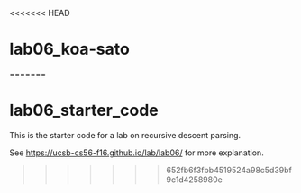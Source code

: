 <<<<<<< HEAD
# lab06_koa-sato
=======
# lab06_starter_code

This is the starter code for a lab on recursive descent parsing.

See https://ucsb-cs56-f16.github.io/lab/lab06/ for more explanation.
>>>>>>> 652fb6f3fbb4519524a98c5d39bf9c1d4258980e
